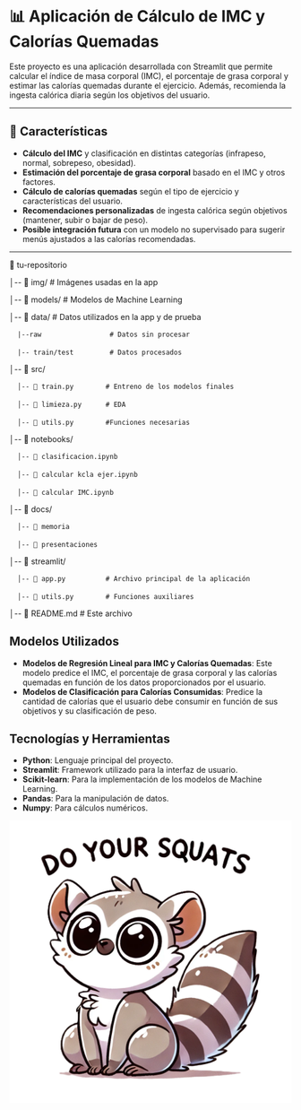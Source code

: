 

# 📊 Aplicación de Cálculo de IMC y Calorías Quemadas

Este proyecto es una aplicación desarrollada con Streamlit que permite calcular el índice de masa corporal (IMC), el porcentaje de grasa corporal y estimar las calorías quemadas durante el ejercicio. Además, recomienda la ingesta calórica diaria según los objetivos del usuario.

---

## 🚀 Características
- **Cálculo del IMC** y clasificación en distintas categorías (infrapeso, normal, sobrepeso, obesidad).
- **Estimación del porcentaje de grasa corporal** basado en el IMC y otros factores.
- **Cálculo de calorías quemadas** según el tipo de ejercicio y características del usuario.
- **Recomendaciones personalizadas** de ingesta calórica según objetivos (mantener, subir o bajar de peso).
- **Posible integración futura** con un modelo no supervisado para sugerir menús ajustados a las calorías recomendadas.

---

📂 tu-repositorio

  │-- 📁 img/                # Imágenes usadas en la app 
  
  │-- 📁 models/             # Modelos de Machine Learning 

  │-- 📁 data/               # Datos utilizados en la app y de prueba 
  
      |--raw                 # Datos sin procesar 
      
      |-- train/test         # Datos procesados 
      
  │-- 📁 src/ 
  
      │-- 📄 train.py        # Entreno de los modelos finales
      
      │-- 📄 limieza.py      # EDA 
      
      │-- 📄 utils.py        #Funciones necesarias
      
  │-- 📁 notebooks/
  
      │-- 📄 clasificacion.ipynb
      
      │-- 📄 calcular kcla ejer.ipynb 
      
      │-- 📄 calcular IMC.ipynb 
      
  │-- 📁 docs/ 
  
      │-- 📄 memoria
      
      │-- 📄 presentaciones
      
  │-- 📁 streamlit/ 
  
      │-- 📄 app.py          # Archivo principal de la aplicación 
      
      │-- 📄 utils.py        # Funciones auxiliares
      
│-- 📄 README.md # Este archivo

## Modelos Utilizados

- **Modelos de Regresión Lineal para IMC y Calorías Quemadas**: Este modelo predice el IMC, el porcentaje de grasa corporal y las calorías quemadas en función de los datos proporcionados por el usuario.
- **Modelos de Clasificación para Calorías Consumidas**: Predice la cantidad de calorías que el usuario debe consumir en función de sus objetivos y su clasificación de peso.
  
## Tecnologías y Herramientas

- **Python**: Lenguaje principal del proyecto.
- **Streamlit**: Framework utilizado para la interfaz de usuario.
- **Scikit-learn**: Para la implementación de los modelos de Machine Learning.
- **Pandas**: Para la manipulación de datos.
- **Numpy**: Para cálculos numéricos.

![Texto alternativo](img/final.png)
